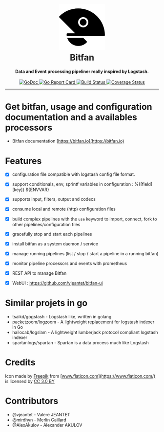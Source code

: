 <h1 align="center">
  <a href="https://bitfan.io"><img src="docs/static/open-fan-black-medium.png" height="150px" alt="Bitfan"></a>
  <br>
  Bitfan
</h1>

<h4 align="center">Data and Event processing pipeliner really inspired by Logstash.</h4>

<p align="center">
	<a href="https://godoc.org/github.com/vjeantet/bitfan">
		<img src="https://godoc.org/github.com/vjeantet/bitfan?status.svg" alt="GoDoc" style="max-width:100%;">
	</a>
    <a href="https://goreportcard.com/report/github.com/vjeantet/bitfan">
    	<img src="https://goreportcard.com/badge/github.com/vjeantet/bitfan" alt="Go Report Card" style="max-width:100%;">
    </a>
    <a href="https://travis-ci.org/vjeantet/bitfan">
    	<img src="https://travis-ci.org/vjeantet/bitfan.svg?branch=master" alt="Build Status" style="max-width:100%;">
    </a>
    <a href="https://coveralls.io/github/vjeantet/bitfan?branch=master">
    	<img src="https://coveralls.io/repos/github/vjeantet/bitfan/badge.svg?branch=master" alt="Coverage Status" style="max-width:100%;">
   	</a>
</p>

---

# Get bitfan, usage and configuration documentation and a availables processors 

 * Bitfan documentation [https://bitfan.io](https://bitfan.io)


# Features
- [x] configuration file compatible with logstash config file format.
- [x] support conditionals, env, sprintf variables in configuration  : %{[field][key]} ${ENVVAR}
- [x] supports input, filters, output and codecs
- [x] consume local and remote (http) configuration files
- [x] build complex pipelines with the `use` keyword to import, connect, fork to other pipelines/configuration files
- [x] gracefully stop and start each pipelines
- [x] install bitfan as a system daemon / service
- [x] manage running pipelines (list / stop / start a pipeline in a running bitfan)
- [x] monitor pipeline processors and events with prometheus
- [x] REST API to manage Bitfan
- [x] WebUI : https://github.com/vjeantet/bitfan-ui




# Similar projets in go

* tsaikd/gogstash - Logstash like, written in golang
* packetzoom/logzoom - A lightweight replacement for logstash indexer in Go
* hailocab/logslam - A lightweight lumberjack protocol compliant logstash indexer
* spartanlogs/spartan - Spartan is a data process much like Logstash

# Credits
Icon made by [Freepik](http://www.freepik.com) from [www.flaticon.com](https://www.flaticon.com/) is licensed by [CC 3.0 BY](http://creativecommons.org/licenses/by/3.0/)

# Contributors
* @vjeantet - Valere JEANTET
* @mirdhyn - Merlin Gaillard
* @AlexAkulov - Alexander AKULOV
